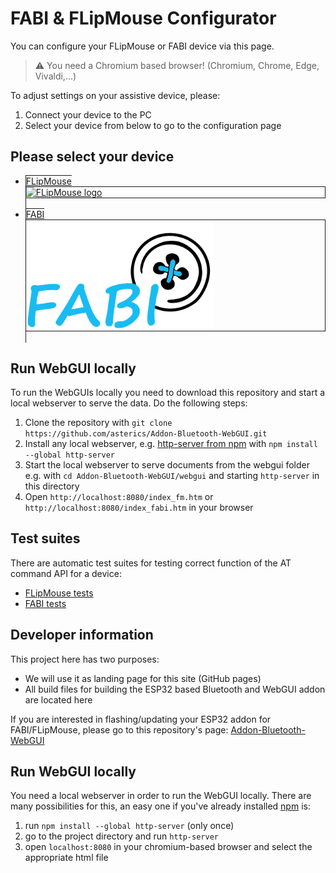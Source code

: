 # FABI & FLipMouse Configurator

You can configure your FLipMouse or FABI device via this page.

> :warning: You need a Chromium based browser! (Chromium, Chrome, Edge, Vivaldi,...)

To adjust settings on your assistive device, please:

1. Connect your device to the PC
2. Select your device from below to go to the configuration page

## Please select your device
<ul>
    <li>
        <a href="https://flipmouse.asterics.eu" style="border: 1px solid; margin-bottom: 1em">
            <span>FLipMouse</span>
            <div style="border: 1px solid"><img src="https://github.com/asterics/Addon-Bluetooth-WebGUI/blob/main/webgui/img/fm_lowres.png" alt="FLipMouse logo" width="300"/></div>
        </a>
    </li>
    <li>
        <a href="https://fabi.asterics.eu" style="border: 1px solid">
            <span>FABI</span>
            <div style="border: 1px solid"><img src="https://github.com/asterics/Addon-Bluetooth-WebGUI/blob/main/webgui/img/fabi_lowres.png" alt="FABI logo" width="300"/></div>
        </a>
    </li>
</ul>

## Run WebGUI locally
To run the WebGUIs locally you need to download this repository and start a local webserver to serve the data. Do the following steps:
1. Clone the repository with `git clone https://github.com/asterics/Addon-Bluetooth-WebGUI.git`
2. Install any local webserver, e.g. [http-server from npm](https://www.npmjs.com/package/http-server) with `npm install --global http-server`
3. Start the local webserver to serve documents from the webgui folder e.g. with `cd Addon-Bluetooth-WebGUI/webgui` and starting `http-server` in this directory
4. Open `http://localhost:8080/index_fm.htm` or `http://localhost:8080/index_fabi.htm` in your browser

## Test suites
There are automatic test suites for testing correct function of the AT command API for a device:
* [FLipMouse tests](https://asterics.github.io/Addon-Bluetooth-WebGUI/webgui/test_fm.htm)
* [FABI tests](https://asterics.github.io/Addon-Bluetooth-WebGUI/webgui/test_fabi.htm)

## Developer information

This project here has two purposes:

* We will use it as landing page for this site (GitHub pages)
* All build files for building the ESP32 based Bluetooth and WebGUI addon are located here

If you are interested in flashing/updating your ESP32 addon for FABI/FLipMouse, please go to this repository's page: [Addon-Bluetooth-WebGUI](https://github.com/asterics/Addon-Bluetooth-WebGUI)

## Run WebGUI locally
You need a local webserver in order to run the WebGUI locally. There are many possibilities for this, an easy one if you've already installed [npm](https://docs.npmjs.com/downloading-and-installing-node-js-and-npm) is:
1. run `npm install --global http-server` (only once)
2. go to the project directory and run `http-server`
3. open `localhost:8080` in your chromium-based browser and select the appropriate html file